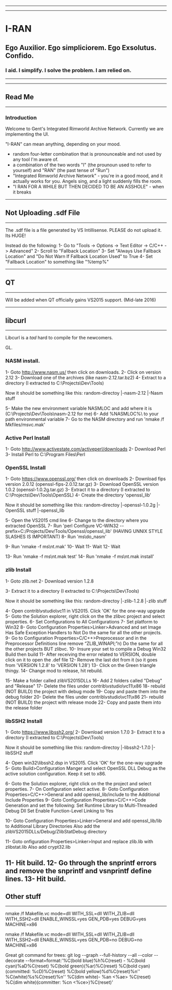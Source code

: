 ---------------------
---------------------

# I-RAN
## Ego Auxilior. Ego simpliciorem. Ego Exsolutus. Confido. 
### I aid. I simplify. I solve the problem. I am relied on.

---------------------
---------------------

## Read Me

---------------------

### Introduction

Welcome to Gent's Integrated Rimworld Archive Network. Currently we are implementing the UI.

"I-RAN" can mean anything, depending on your mood.
 * random four-letter combination that is pronounceable and not used by any tool I'm aware of.
 * a combination of the two words "I" (the prounoun used to refer to yourself) and "RAN" (the past tense of "Run")
 * "Integrated Rimworld Archive Network" - you're in a good mood, and it actually works for you. Angels sing, and a light suddenly fills the room.
 * "I RAN FOR A WHILE BUT THEN DECIDED TO BE AN ASSHOLE" - when it breaks

---------------------
 
## Not Uploading .sdf File

---------------------

The .sdf file is a file generated by VS Intillisense. PLEASE do not upload it. Its HUGE!

Instead do the following:
1- Go to "Tools -> Options -> Text Editor -> C/C++ -> Advanced"
2- Scroll to "Fallback Location"
3- Set "Always Use Fallback Location" and "Do Not Warn If Fallback Location Used" to True
4- Set "Fallback Location" to something like "%temp%"

---------------------
 
## QT

---------------------

Will be added when QT officially gains VS2015 support. (Mid-late 2016)

---------------------
 
## libcurl

---------------------

Libcurl is a _tad_ hard to compile for the newcomers. 

GL.

### NASM install.
1- Goto http://www.nasm.us/ then click on downloads.
2- Click on version 2.12
3- Download one of the archives (like nasm-2.12.tar.bz2)
4- Extract to a directory (I extracted to C:\Projects\Dev\Tools)

Now it should be something like this:
random-directoy
|-nasm-2.12
  |-Nasm stuff
  
5- Make the new environment variable NASMLOC and add where it is (C:\Projects\Dev\Tools\nasm-2.12 for me)
6- Add %NASMLOC%\ to your path environmental variable
7- Go to the NASM directory and run 'nmake /f Mkfiles/msvc.mak'

### Active Perl Install
1- Goto http://www.activestate.com/activeperl/downloads
2- Download Perl
3- Install Perl to C:\Program Files\Perl

### OpenSSL Install
1- Goto https://www.openssl.org/ then click on downloads
2- Download fips version 2.0.12 (openssl-fips-2.0.12.tar.gz)
3- Download OpenSSL version 1.0.2 (openssl-1.0.2g.tar.gz)
3- Extract it to a directory (I extracted to C:\Projects\Dev\Tools\OpenSSL)
4- Create the directory 'openssl_lib'

Now it should be something like this:
random-directoy
|-openssl-1.0.2g
  |-OpenSSL stuff
|-openssl_lib

5- Open the VS2015 cmd line
6- Change to the directory where you extracted OpenSSL
7- Run 'perl Configure VC-WIN32 --prefix=C:/Projects/Dev/Tools/Openssl/openssl_lib' (HAVING UNNIX STYLE SLASHES IS IMPORTANT)
8- Run 'ms\do_nasm'

9- Run 'nmake -f ms\nt.mak'
10- Wait
11- Wait
12- Wait

13- Run 'nmake -f ms\nt.mak test'
14- Run 'nmake -f ms\nt.mak install'

### zlib Install
1- Goto zlib.net
2- Download version 1.2.8

3- Extract it to a directory (I extracted to C:\Projects\Dev\Tools)

Now it should be something like this:
random-directoy
|-zlib-1.2.8
  |-zlib stuff

4- Open contrib\vstudio\vc11 in VS2015. Click 'OK' for the one-way upgrade
5- Goto the Solution explorer, right click on the the zlibvc project and select properties.
6- Set Configurations to All Configurations
7- Set platform to Win32
8- Goto Configuration Properties>Linker>Advanced and set Image Has Safe Exception Handlers to Not
	Do the same for all the other projects.
9- Go to Configuration Properties>C/C++>Preprocessor and in the Preprocessor Definitions line remove “ZLIB_WINAPI;”n)
	Do the same for all the other projects BUT zlibvc.
10- Insure your set to compile a Debug Win32 Build then build
11- After receiving the error related to VERSION, double click on it to open the .def file
12- Remove the last dot from it (so it goes from 'VERSION 1.2.8' to 'VERSION 1.28')
13- Click on the Green triangle thingy.
14- Change mod to release, hit rebuild.

15- Make a folder called zlibVS2015DLLs
16- Add 2 folders called "Debug" and "Release"
17- Delete the files under contrib\vstudio\vc11\x86
18- rebuild (NOT BUILD) the project with debug mode
19- Copy and paste them into the debug folder
20- Delete the files under contrib\vstudio\vc11\x86
21- rebuild (NOT BUILD) the project with release mode
22- Copy and paste them into the release folder

### libSSH2 Install
1- Goto https://www.libssh2.org/
2- Download version 1.7.0
3- Extract it to a directory (I extracted to C:\Projects\Dev\Tools)

Now it should be something like this:
random-directoy
|-libssh2-1.7.0
  |-libSSH2 stuff

4- Open win32\libssh2.dsp in VS2015. Click 'OK' for the one-way upgrade
5- Goto Build>Configuration Manger and select OpenSSL DLL Debug as the active solution configuration. Keep it set to x86.

6- Goto the Solution explorer, right click on the the project and select properties.
7- On Configuration select active.
8- Goto Configuration Properties>C/C++>General and add openssl_lib/include to the Additional Include Properties
9- Goto Configuration Properties>C/C++>Code Generation and set the following:
	Set Runtime Library to Multi-Threaded Debug Dll
	Set Enable Function-Level Linking to Yes
	
10- Goto Configuration Properties>Linker>General and add openssl_lib/lib to Additional Library Directories 
	Also add the zlibVS2015DLLs/Debug/ZlibStatDebug directory

11- Goto onfiguration Properties>Linker>Input and replace zlib.lib with zlibstat.lib
	Also add crypt32.lib
	
11- Hit build.
12- Go through the snprintf errors and remove the snprintf and vsnprintf define lines.
13- Hit build.
---------------------
 
## Other stuff

---------------------
nmake /f Makefile.vc mode=dll WITH_SSL=dll  WITH_ZLIB=dll WITH_SSH2=dll ENABLE_WINSSL=yes GEN_PDB=yes DEBUG=yes MACHINE=x86

nmake /f Makefile.vc mode=dll WITH_SSL=dll  WITH_ZLIB=dll WITH_SSH2=dll ENABLE_WINSSL=yes GEN_PDB=no DEBUG=no MACHINE=x86

Great git command for trees:
git log --graph --full-history --all --color --decorate --format=format:'%C(bold blue)%h%C(reset) - %C(bold cyan)%aD%C(reset) %C(bold green)(%ar)%C(reset) %C(bold cyan)(committed: %cD)%C(reset) %C(bold yellow)%d%C(reset)%n''          %C(white)%s%C(reset)%n''          %C(dim white)- %an <%ae> %C(reset) %C(dim white)(committer: %cn <%ce>)%C(reset)'